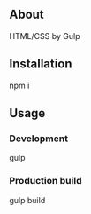 ## About
HTML/CSS by Gulp

## Installation
npm i

## Usage
### Development
gulp

### Production build
gulp build